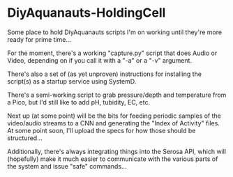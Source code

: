 # DiyAquanauts-HoldingCell
Some place to hold DiyAquanauts scripts I'm on working until they're more ready for prime time...

For the moment, there's a working "capture.py" script that does Audio or Video, depending on if you call it with a "-a" or a "-v" argument.

There's also a set of (as yet unproven) instructions for installing the script(s) as a startup service using SystemD.

There's a semi-working script to grab pressure/depth and temperature from a Pico, but I'd still like to add pH, tubidity, EC, etc.

Next up (at some point) will be the bits for feeding periodic samples of the video/audio streams to a CNN and generating the "Index of Activity" files.  At some point soon, I'll upload the specs for how those should be structured...

Additionally, there's always integrating things into the Serosa API, which will (hopefully) make it much easier to communicate with the various parts of the system and issue "safe" commands...
